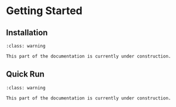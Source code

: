 # Getting Started

## Installation


```{admonition} Coming Soon!
:class: warning

This part of the documentation is currently under construction.
```

## Quick Run

```{admonition} Coming Soon!
:class: warning

This part of the documentation is currently under construction.
```

